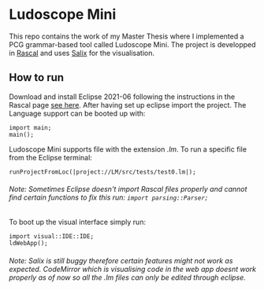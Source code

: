 # Ludoscope Mini

This repo contains the work of my Master Thesis where I implemented a PCG grammar-based tool called Ludoscope Mini.
The project is developped in [Rascal](https://github.com/usethesource/rascal) and uses [Salix](https://github.com/usethesource/salix/tree/master/src/salix) for the visualisation.

## How to run
Download and install Eclipse 2021-06 following the instructions in the Rascal page [see here](https://www.rascal-mpl.org/start/).
After having set up eclipse import the project.
The Language support can be booted up with:
```
import main;
main();
```
Ludoscope Mini supports file with the extension _.lm_. To run a specific file from the Eclipse terminal:
```
runProjectFromLoc(|project://LM/src/tests/test0.lm|);
``` 
###### _Note:_ Sometimes Eclipse doesn't import Rascal files properly and cannot find certain functions to fix this run: ```import parsing::Parser;```
 
 
To boot up the visual interface simply run:
```
import visual::IDE::IDE;
ldWebApp();
```
###### _Note:_ Salix is still buggy therefore certain features might not work as expected. CodeMirror which is visualising code in the web app doesnt work properly as of now so all the .lm files can only be edited through eclipse. 
